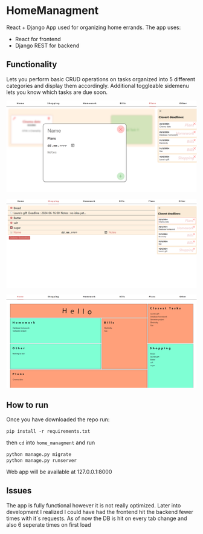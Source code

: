 # HomeManagment
React + Django App used for organizing home errands. The app uses:
- React for frontend
- Django REST for backend

## Functionality
Lets you perform basic CRUD operations on tasks organized into 5 different categories and display them accordingly. Additional toggleable sidemenu lets you know which tasks are due soon.

![alt text](readme_static/adding_task.png)

![alt text](readme_static/shopping.png)

![alt text](readme_static/home_page.png)

## How to run

Once you have downloaded the repo run:
```
pip install -r requirements.txt
```
then `cd` into `home_managment` and run
```
python manage.py migrate
python manage.py runserver
```
Web app will be available at 127.0.0.1:8000


## Issues 
The app is fully functional however it is not really optimized. Later into development I realized I could have had the frontend hit the backend fewer times with it`s requests. As of now the DB is hit on every tab change and also 6 seperate times on first load
